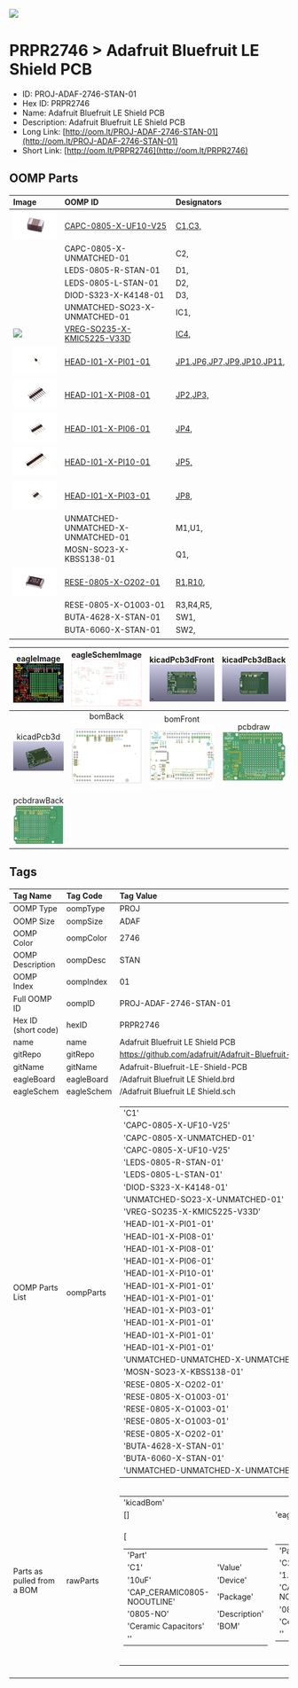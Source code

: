


  
![][im]
# PRPR2746 > Adafruit Bluefruit LE Shield PCB

- ID: PROJ-ADAF-2746-STAN-01
- Hex ID: PRPR2746
- Name: Adafruit Bluefruit LE Shield PCB
- Description: Adafruit Bluefruit LE Shield PCB
- Long Link: [http://oom.lt/PROJ-ADAF-2746-STAN-01](http://oom.lt/PROJ-ADAF-2746-STAN-01)
- Short Link: [http://oom.lt/PRPR2746](http://oom.lt/PRPR2746)

## OOMP Parts
  

|Image|OOMP ID|Designators|
| :--- | :--- | :--- |
|[![](https://raw.githubusercontent.com/oomlout/oomlout_OOMP_parts_V2/main/CAPC/0805/X/UF10/V25/image_140.jpg)](https://github.com/oomlout/oomlout_OOMP_parts_V2/tree/main/CAPC/0805/X/UF10/V25/)|[CAPC-0805-X-UF10-V25](https://github.com/oomlout/oomlout_OOMP_parts_V2/tree/main/CAPC/0805/X/UF10/V25/)|[C1,C3,](https://github.com/oomlout/oomlout_OOMP_parts_V2/tree/main/CAPC/0805/X/UF10/V25/)|
|![]()|CAPC-0805-X-UNMATCHED-01|C2,|
|![]()|LEDS-0805-R-STAN-01|D1,|
|![]()|LEDS-0805-L-STAN-01|D2,|
|![]()|DIOD-S323-X-K4148-01|D3,|
|![]()|UNMATCHED-SO23-X-UNMATCHED-01|IC1,|
|[![](https://raw.githubusercontent.com/oomlout/oomlout_OOMP_parts_V2/main/VREG/SO235/X/KMIC5225/V33D/image_140.jpg)](https://github.com/oomlout/oomlout_OOMP_parts_V2/tree/main/VREG/SO235/X/KMIC5225/V33D/)|[VREG-SO235-X-KMIC5225-V33D](https://github.com/oomlout/oomlout_OOMP_parts_V2/tree/main/VREG/SO235/X/KMIC5225/V33D/)|[IC4,](https://github.com/oomlout/oomlout_OOMP_parts_V2/tree/main/VREG/SO235/X/KMIC5225/V33D/)|
|[![](https://raw.githubusercontent.com/oomlout/oomlout_OOMP_parts_V2/main/HEAD/I01/X/PI01/01/image_140.jpg)](https://github.com/oomlout/oomlout_OOMP_parts_V2/tree/main/HEAD/I01/X/PI01/01/)|[HEAD-I01-X-PI01-01](https://github.com/oomlout/oomlout_OOMP_parts_V2/tree/main/HEAD/I01/X/PI01/01/)|[JP1,JP6,JP7,JP9,JP10,JP11,](https://github.com/oomlout/oomlout_OOMP_parts_V2/tree/main/HEAD/I01/X/PI01/01/)|
|[![](https://raw.githubusercontent.com/oomlout/oomlout_OOMP_parts_V2/main/HEAD/I01/X/PI08/01/image_140.jpg)](https://github.com/oomlout/oomlout_OOMP_parts_V2/tree/main/HEAD/I01/X/PI08/01/)|[HEAD-I01-X-PI08-01](https://github.com/oomlout/oomlout_OOMP_parts_V2/tree/main/HEAD/I01/X/PI08/01/)|[JP2,JP3,](https://github.com/oomlout/oomlout_OOMP_parts_V2/tree/main/HEAD/I01/X/PI08/01/)|
|[![](https://raw.githubusercontent.com/oomlout/oomlout_OOMP_parts_V2/main/HEAD/I01/X/PI06/01/image_140.jpg)](https://github.com/oomlout/oomlout_OOMP_parts_V2/tree/main/HEAD/I01/X/PI06/01/)|[HEAD-I01-X-PI06-01](https://github.com/oomlout/oomlout_OOMP_parts_V2/tree/main/HEAD/I01/X/PI06/01/)|[JP4,](https://github.com/oomlout/oomlout_OOMP_parts_V2/tree/main/HEAD/I01/X/PI06/01/)|
|[![](https://raw.githubusercontent.com/oomlout/oomlout_OOMP_parts_V2/main/HEAD/I01/X/PI10/01/image_140.jpg)](https://github.com/oomlout/oomlout_OOMP_parts_V2/tree/main/HEAD/I01/X/PI10/01/)|[HEAD-I01-X-PI10-01](https://github.com/oomlout/oomlout_OOMP_parts_V2/tree/main/HEAD/I01/X/PI10/01/)|[JP5,](https://github.com/oomlout/oomlout_OOMP_parts_V2/tree/main/HEAD/I01/X/PI10/01/)|
|[![](https://raw.githubusercontent.com/oomlout/oomlout_OOMP_parts_V2/main/HEAD/I01/X/PI03/01/image_140.jpg)](https://github.com/oomlout/oomlout_OOMP_parts_V2/tree/main/HEAD/I01/X/PI03/01/)|[HEAD-I01-X-PI03-01](https://github.com/oomlout/oomlout_OOMP_parts_V2/tree/main/HEAD/I01/X/PI03/01/)|[JP8,](https://github.com/oomlout/oomlout_OOMP_parts_V2/tree/main/HEAD/I01/X/PI03/01/)|
|![]()|UNMATCHED-UNMATCHED-X-UNMATCHED-01|M1,U1,|
|![]()|MOSN-SO23-X-KBSS138-01|Q1,|
|[![](https://raw.githubusercontent.com/oomlout/oomlout_OOMP_parts_V2/main/RESE/0805/X/O202/01/image_140.jpg)](https://github.com/oomlout/oomlout_OOMP_parts_V2/tree/main/RESE/0805/X/O202/01/)|[RESE-0805-X-O202-01](https://github.com/oomlout/oomlout_OOMP_parts_V2/tree/main/RESE/0805/X/O202/01/)|[R1,R10,](https://github.com/oomlout/oomlout_OOMP_parts_V2/tree/main/RESE/0805/X/O202/01/)|
|![]()|RESE-0805-X-O1003-01|R3,R4,R5,|
|![]()|BUTA-4628-X-STAN-01|SW1,|
|![]()|BUTA-6060-X-STAN-01|SW2,|
||||
  

|eagleImage<br>[![](https://raw.githubusercontent.com/oomlout/oomlout_OOMP_projects_V2/main/PROJ/ADAF/2746/STAN/01/eagleImage_140.png)](https://github.com/oomlout/oomlout_OOMP_projects_V2/tree/main/PROJ/ADAF/2746/STAN/01/eagleImage.png)|eagleSchemImage<br>[![](https://raw.githubusercontent.com/oomlout/oomlout_OOMP_projects_V2/main/PROJ/ADAF/2746/STAN/01/eagleSchemImage_140.png)](https://github.com/oomlout/oomlout_OOMP_projects_V2/tree/main/PROJ/ADAF/2746/STAN/01/eagleSchemImage.png)|kicadPcb3dFront<br>[![](https://raw.githubusercontent.com/oomlout/oomlout_OOMP_projects_V2/main/PROJ/ADAF/2746/STAN/01/kicadPcb3dFront_140.png)](https://github.com/oomlout/oomlout_OOMP_projects_V2/tree/main/PROJ/ADAF/2746/STAN/01/kicadPcb3dFront.png)|kicadPcb3dBack<br>[![](https://raw.githubusercontent.com/oomlout/oomlout_OOMP_projects_V2/main/PROJ/ADAF/2746/STAN/01/kicadPcb3dBack_140.png)](https://github.com/oomlout/oomlout_OOMP_projects_V2/tree/main/PROJ/ADAF/2746/STAN/01/kicadPcb3dBack.png)|
| :---: | :---: | :---: | :---: |
|kicadPcb3d<br>[![](https://raw.githubusercontent.com/oomlout/oomlout_OOMP_projects_V2/main/PROJ/ADAF/2746/STAN/01/kicadPcb3d_140.png)](https://github.com/oomlout/oomlout_OOMP_projects_V2/tree/main/PROJ/ADAF/2746/STAN/01/kicadPcb3d.png)|bomBack<br>[![](https://raw.githubusercontent.com/oomlout/oomlout_OOMP_projects_V2/main/PROJ/ADAF/2746/STAN/01/bomBack_140.png)](https://github.com/oomlout/oomlout_OOMP_projects_V2/tree/main/PROJ/ADAF/2746/STAN/01/bomBack.png)|bomFront<br>[![](https://raw.githubusercontent.com/oomlout/oomlout_OOMP_projects_V2/main/PROJ/ADAF/2746/STAN/01/bomFront_140.png)](https://github.com/oomlout/oomlout_OOMP_projects_V2/tree/main/PROJ/ADAF/2746/STAN/01/bomFront.png)|pcbdraw<br>[![](https://raw.githubusercontent.com/oomlout/oomlout_OOMP_projects_V2/main/PROJ/ADAF/2746/STAN/01/pcbdraw_140.png)](https://github.com/oomlout/oomlout_OOMP_projects_V2/tree/main/PROJ/ADAF/2746/STAN/01/pcbdraw.svg)|
|pcbdrawBack<br>[![](https://raw.githubusercontent.com/oomlout/oomlout_OOMP_projects_V2/main/PROJ/ADAF/2746/STAN/01/pcbdrawBack_140.png)](https://github.com/oomlout/oomlout_OOMP_projects_V2/tree/main/PROJ/ADAF/2746/STAN/01/pcbdrawBack.svg)||||

## Tags
  

|Tag Name|Tag Code|Tag Value|
| :--- | :--- | :--- |
|OOMP Type|oompType|PROJ|
|OOMP Size|oompSize|ADAF|
|OOMP Color|oompColor|2746|
|OOMP Description|oompDesc|STAN|
|OOMP Index|oompIndex|01|
|Full OOMP ID|oompID|PROJ-ADAF-2746-STAN-01|
|Hex ID (short code)|hexID|PRPR2746|
|name|name|Adafruit Bluefruit LE Shield PCB|
|gitRepo|gitRepo|https://github.com/adafruit/Adafruit-Bluefruit-LE-Shield-PCB|
|gitName|gitName|Adafruit-Bluefruit-LE-Shield-PCB|
|eagleBoard|eagleBoard|/Adafruit Bluefruit LE Shield.brd|
|eagleSchem|eagleSchem|/Adafruit Bluefruit LE Shield.sch|
|OOMP Parts List|oompParts|<table><tr><td>'C1'</td></tr><tr><td> 'CAPC-0805-X-UF10-V25'</td><td> 'C2'</td></tr><tr><td> 'CAPC-0805-X-UNMATCHED-01'</td><td> 'C3'</td></tr><tr><td> 'CAPC-0805-X-UF10-V25'</td><td> 'D1'</td></tr><tr><td> 'LEDS-0805-R-STAN-01'</td><td> 'D2'</td></tr><tr><td> 'LEDS-0805-L-STAN-01'</td><td> 'D3'</td></tr><tr><td> 'DIOD-S323-X-K4148-01'</td><td> 'IC1'</td></tr><tr><td> 'UNMATCHED-SO23-X-UNMATCHED-01'</td><td> 'IC4'</td></tr><tr><td> 'VREG-SO235-X-KMIC5225-V33D'</td><td> 'JP1'</td></tr><tr><td> 'HEAD-I01-X-PI01-01'</td><td> 'JP2'</td></tr><tr><td> 'HEAD-I01-X-PI08-01'</td><td> 'JP3'</td></tr><tr><td> 'HEAD-I01-X-PI08-01'</td><td> 'JP4'</td></tr><tr><td> 'HEAD-I01-X-PI06-01'</td><td> 'JP5'</td></tr><tr><td> 'HEAD-I01-X-PI10-01'</td><td> 'JP6'</td></tr><tr><td> 'HEAD-I01-X-PI01-01'</td><td> 'JP7'</td></tr><tr><td> 'HEAD-I01-X-PI01-01'</td><td> 'JP8'</td></tr><tr><td> 'HEAD-I01-X-PI03-01'</td><td> 'JP9'</td></tr><tr><td> 'HEAD-I01-X-PI01-01'</td><td> 'JP10'</td></tr><tr><td> 'HEAD-I01-X-PI01-01'</td><td> 'JP11'</td></tr><tr><td> 'HEAD-I01-X-PI01-01'</td><td> 'M1'</td></tr><tr><td> 'UNMATCHED-UNMATCHED-X-UNMATCHED-01'</td><td> 'Q1'</td></tr><tr><td> 'MOSN-SO23-X-KBSS138-01'</td><td> 'R1'</td></tr><tr><td> 'RESE-0805-X-O202-01'</td><td> 'R3'</td></tr><tr><td> 'RESE-0805-X-O1003-01'</td><td> 'R4'</td></tr><tr><td> 'RESE-0805-X-O1003-01'</td><td> 'R5'</td></tr><tr><td> 'RESE-0805-X-O1003-01'</td><td> 'R10'</td></tr><tr><td> 'RESE-0805-X-O202-01'</td><td> 'SW1'</td></tr><tr><td> 'BUTA-4628-X-STAN-01'</td><td> 'SW2'</td></tr><tr><td> 'BUTA-6060-X-STAN-01'</td><td> 'U1'</td></tr><tr><td> 'UNMATCHED-UNMATCHED-X-UNMATCHED-01'</td></tr></table>|
|Parts as pulled from a BOM|rawParts|<table><tr><td>'kicadBom'</td></tr><tr><td> []</td><td> 'eagleBom'</td></tr><tr><td> [<table><tr><td>'Part'</td></tr><tr><td> 'C1'</td><td> 'Value'</td></tr><tr><td> '10uF'</td><td> 'Device'</td></tr><tr><td> 'CAP_CERAMIC0805-NOOUTLINE'</td><td> 'Package'</td></tr><tr><td> '0805-NO'</td><td> 'Description'</td></tr><tr><td> 'Ceramic Capacitors'</td><td> 'BOM'</td></tr><tr><td> ''</td></tr></table></td><td> <table><tr><td>'Part'</td></tr><tr><td> 'C2'</td><td> 'Value'</td></tr><tr><td> '1.0uF'</td><td> 'Device'</td></tr><tr><td> 'CAP_CERAMIC0805-NOOUTLINE'</td><td> 'Package'</td></tr><tr><td> '0805-NO'</td><td> 'Description'</td></tr><tr><td> 'Ceramic Capacitors'</td><td> 'BOM'</td></tr><tr><td> ''</td></tr></table></td><td> <table><tr><td>'Part'</td></tr><tr><td> 'C3'</td><td> 'Value'</td></tr><tr><td> '10uF'</td><td> 'Device'</td></tr><tr><td> 'CAP_CERAMIC0805-NOOUTLINE'</td><td> 'Package'</td></tr><tr><td> '0805-NO'</td><td> 'Description'</td></tr><tr><td> 'Ceramic Capacitors'</td><td> 'BOM'</td></tr><tr><td> ''</td></tr></table></td><td> <table><tr><td>'Part'</td></tr><tr><td> 'CS_JMP'</td><td> 'Value'</td></tr><tr><td> ''</td><td> 'Device'</td></tr><tr><td> 'SOLDERJUMPERCLOSED'</td><td> 'Package'</td></tr><tr><td> 'SOLDERJUMPER_CLOSEDWIRE'</td><td> 'Description'</td></tr><tr><td> 'SMD Solder JUMPER'</td><td> 'BOM'</td></tr><tr><td> ''</td></tr></table></td><td> <table><tr><td>'Part'</td></tr><tr><td> 'D1'</td><td> 'Value'</td></tr><tr><td> 'RED'</td><td> 'Device'</td></tr><tr><td> 'LED0805_NOOUTLINE'</td><td> 'Package'</td></tr><tr><td> 'CHIPLED_0805_NOOUTLINE'</td><td> 'Description'</td></tr><tr><td> 'LED'</td><td> 'BOM'</td></tr><tr><td> ''</td></tr></table></td><td> <table><tr><td>'Part'</td></tr><tr><td> 'D2'</td><td> 'Value'</td></tr><tr><td> 'BLUE'</td><td> 'Device'</td></tr><tr><td> 'LED0805_NOOUTLINE'</td><td> 'Package'</td></tr><tr><td> 'CHIPLED_0805_NOOUTLINE'</td><td> 'Description'</td></tr><tr><td> 'LED'</td><td> 'BOM'</td></tr><tr><td> ''</td></tr></table></td><td> <table><tr><td>'Part'</td></tr><tr><td> 'D3'</td><td> 'Value'</td></tr><tr><td> '1N4148'</td><td> 'Device'</td></tr><tr><td> 'DIODESOD-323'</td><td> 'Package'</td></tr><tr><td> 'SOD-323'</td><td> 'Description'</td></tr><tr><td> 'Diode'</td><td> 'BOM'</td></tr><tr><td> ''</td></tr></table></td><td> <table><tr><td>'Part'</td></tr><tr><td> 'FID1'</td><td> 'Value'</td></tr><tr><td> 'FIDUCIAL'</td><td> 'Device'</td></tr><tr><td> 'FIDUCIAL'</td><td> 'Package'</td></tr><tr><td> 'FIDUCIAL_1MM'</td><td> 'Description'</td></tr><tr><td> 'Fiducial Alignment Points'</td><td> 'BOM'</td></tr><tr><td> 'EXCLUDE'</td></tr></table></td><td> <table><tr><td>'Part'</td></tr><tr><td> 'FID2'</td><td> 'Value'</td></tr><tr><td> 'FIDUCIAL'</td><td> 'Device'</td></tr><tr><td> 'FIDUCIAL'</td><td> 'Package'</td></tr><tr><td> 'FIDUCIAL_1MM'</td><td> 'Description'</td></tr><tr><td> 'Fiducial Alignment Points'</td><td> 'BOM'</td></tr><tr><td> 'EXCLUDE'</td></tr></table></td><td> <table><tr><td>'Part'</td></tr><tr><td> 'FID3'</td><td> 'Value'</td></tr><tr><td> 'FIDUCIAL'</td><td> 'Device'</td></tr><tr><td> 'FIDUCIAL'</td><td> 'Package'</td></tr><tr><td> 'FIDUCIAL_1MM'</td><td> 'Description'</td></tr><tr><td> 'Fiducial Alignment Points'</td><td> 'BOM'</td></tr><tr><td> 'EXCLUDE'</td></tr></table></td><td> <table><tr><td>'Part'</td></tr><tr><td> 'IC1'</td><td> 'Value'</td></tr><tr><td> '74LVC2G34DBVR'</td><td> 'Device'</td></tr><tr><td> '74LVC2G34DBVR'</td><td> 'Package'</td></tr><tr><td> 'SOT23-6'</td><td> 'Description'</td></tr><tr><td> ''</td><td> 'BOM'</td></tr><tr><td> ''</td></tr></table></td><td> <table><tr><td>'Part'</td></tr><tr><td> 'IC4'</td><td> 'Value'</td></tr><tr><td> 'MIC5225-3.3'</td><td> 'Device'</td></tr><tr><td> 'LP298XS'</td><td> 'Package'</td></tr><tr><td> 'SOT23-5L'</td><td> 'Description'</td></tr><tr><td> ''</td><td> 'BOM'</td></tr><tr><td> ''</td></tr></table></td><td> <table><tr><td>'Part'</td></tr><tr><td> 'IRQ_JMP'</td><td> 'Value'</td></tr><tr><td> ''</td><td> 'Device'</td></tr><tr><td> 'SOLDERJUMPERCLOSED'</td><td> 'Package'</td></tr><tr><td> 'SOLDERJUMPER_CLOSEDWIRE'</td><td> 'Description'</td></tr><tr><td> 'SMD Solder JUMPER'</td><td> 'BOM'</td></tr><tr><td> ''</td></tr></table></td><td> <table><tr><td>'Part'</td></tr><tr><td> 'JP1'</td><td> 'Value'</td></tr><tr><td> ''</td><td> 'Device'</td></tr><tr><td> 'HEADER-1X1ROUND'</td><td> 'Package'</td></tr><tr><td> '1X01_ROUND'</td><td> 'Description'</td></tr><tr><td> 'PIN HEADER'</td><td> 'BOM'</td></tr><tr><td> ''</td></tr></table></td><td> <table><tr><td>'Part'</td></tr><tr><td> 'JP2'</td><td> 'Value'</td></tr><tr><td> ''</td><td> 'Device'</td></tr><tr><td> 'HEADER-1X870MIL'</td><td> 'Package'</td></tr><tr><td> '1X08_ROUND_70'</td><td> 'Description'</td></tr><tr><td> 'PIN HEADER'</td><td> 'BOM'</td></tr><tr><td> ''</td></tr></table></td><td> <table><tr><td>'Part'</td></tr><tr><td> 'JP3'</td><td> 'Value'</td></tr><tr><td> ''</td><td> 'Device'</td></tr><tr><td> 'HEADER-1X870MIL'</td><td> 'Package'</td></tr><tr><td> '1X08_ROUND_70'</td><td> 'Description'</td></tr><tr><td> 'PIN HEADER'</td><td> 'BOM'</td></tr><tr><td> ''</td></tr></table></td><td> <table><tr><td>'Part'</td></tr><tr><td> 'JP4'</td><td> 'Value'</td></tr><tr><td> ''</td><td> 'Device'</td></tr><tr><td> 'HEADER-1X670MIL'</td><td> 'Package'</td></tr><tr><td> '1X06_ROUND_70'</td><td> 'Description'</td></tr><tr><td> 'PIN HEADER'</td><td> 'BOM'</td></tr><tr><td> ''</td></tr></table></td><td> <table><tr><td>'Part'</td></tr><tr><td> 'JP5'</td><td> 'Value'</td></tr><tr><td> ''</td><td> 'Device'</td></tr><tr><td> 'HEADER-1X1070MIL'</td><td> 'Package'</td></tr><tr><td> '1X10_ROUND70'</td><td> 'Description'</td></tr><tr><td> 'PIN HEADER'</td><td> 'BOM'</td></tr><tr><td> ''</td></tr></table></td><td> <table><tr><td>'Part'</td></tr><tr><td> 'JP6'</td><td> 'Value'</td></tr><tr><td> ''</td><td> 'Device'</td></tr><tr><td> 'HEADER-1X1ROUND'</td><td> 'Package'</td></tr><tr><td> '1X01_ROUND'</td><td> 'Description'</td></tr><tr><td> 'PIN HEADER'</td><td> 'BOM'</td></tr><tr><td> ''</td></tr></table></td><td> <table><tr><td>'Part'</td></tr><tr><td> 'JP7'</td><td> 'Value'</td></tr><tr><td> ''</td><td> 'Device'</td></tr><tr><td> 'HEADER-1X1ROUND'</td><td> 'Package'</td></tr><tr><td> '1X01_ROUND'</td><td> 'Description'</td></tr><tr><td> 'PIN HEADER'</td><td> 'BOM'</td></tr><tr><td> ''</td></tr></table></td><td> <table><tr><td>'Part'</td></tr><tr><td> 'JP8'</td><td> 'Value'</td></tr><tr><td> 'SWDIO'</td><td> 'Device'</td></tr><tr><td> 'HEADER-1X376MIL'</td><td> 'Package'</td></tr><tr><td> '1X03_ROUND_76'</td><td> 'Description'</td></tr><tr><td> 'PIN HEADER'</td><td> 'BOM'</td></tr><tr><td> ''</td></tr></table></td><td> <table><tr><td>'Part'</td></tr><tr><td> 'JP9'</td><td> 'Value'</td></tr><tr><td> ''</td><td> 'Device'</td></tr><tr><td> 'HEADER-1X1ROUND'</td><td> 'Package'</td></tr><tr><td> '1X01_ROUND'</td><td> 'Description'</td></tr><tr><td> 'PIN HEADER'</td><td> 'BOM'</td></tr><tr><td> ''</td></tr></table></td><td> <table><tr><td>'Part'</td></tr><tr><td> 'JP10'</td><td> 'Value'</td></tr><tr><td> ''</td><td> 'Device'</td></tr><tr><td> 'HEADER-1X1ROUND'</td><td> 'Package'</td></tr><tr><td> '1X01_ROUND'</td><td> 'Description'</td></tr><tr><td> 'PIN HEADER'</td><td> 'BOM'</td></tr><tr><td> ''</td></tr></table></td><td> <table><tr><td>'Part'</td></tr><tr><td> 'JP11'</td><td> 'Value'</td></tr><tr><td> ''</td><td> 'Device'</td></tr><tr><td> 'HEADER-1X1ROUND'</td><td> 'Package'</td></tr><tr><td> '1X01_ROUND'</td><td> 'Description'</td></tr><tr><td> 'PIN HEADER'</td><td> 'BOM'</td></tr><tr><td> ''</td></tr></table></td><td> <table><tr><td>'Part'</td></tr><tr><td> 'M1'</td><td> 'Value'</td></tr><tr><td> 'ARDUINO_R3_ICSP_NODIM'</td><td> 'Device'</td></tr><tr><td> 'ARDUINO_R3_ICSP_NODIM'</td><td> 'Package'</td></tr><tr><td> 'ARDUINOR3_ICSP_NODIM'</td><td> 'Description'</td></tr><tr><td> ''</td><td> 'BOM'</td></tr><tr><td> ''</td></tr></table></td><td> <table><tr><td>'Part'</td></tr><tr><td> 'Q1'</td><td> 'Value'</td></tr><tr><td> 'BSS138'</td><td> 'Device'</td></tr><tr><td> 'MOSFET-NWIDE'</td><td> 'Package'</td></tr><tr><td> 'SOT23-WIDE'</td><td> 'Description'</td></tr><tr><td> 'N-Channel Mosfet'</td><td> 'BOM'</td></tr><tr><td> ''</td></tr></table></td><td> <table><tr><td>'Part'</td></tr><tr><td> 'R1'</td><td> 'Value'</td></tr><tr><td> '2K'</td><td> 'Device'</td></tr><tr><td> 'RESISTOR0805_NOOUTLINE'</td><td> 'Package'</td></tr><tr><td> '0805-NO'</td><td> 'Description'</td></tr><tr><td> 'Resistors'</td><td> 'BOM'</td></tr><tr><td> ''</td></tr></table></td><td> <table><tr><td>'Part'</td></tr><tr><td> 'R3'</td><td> 'Value'</td></tr><tr><td> '100K'</td><td> 'Device'</td></tr><tr><td> 'RESISTOR0805_NOOUTLINE'</td><td> 'Package'</td></tr><tr><td> '0805-NO'</td><td> 'Description'</td></tr><tr><td> 'Resistors'</td><td> 'BOM'</td></tr><tr><td> ''</td></tr></table></td><td> <table><tr><td>'Part'</td></tr><tr><td> 'R4'</td><td> 'Value'</td></tr><tr><td> '100K'</td><td> 'Device'</td></tr><tr><td> 'RESISTOR0805_NOOUTLINE'</td><td> 'Package'</td></tr><tr><td> '0805-NO'</td><td> 'Description'</td></tr><tr><td> 'Resistors'</td><td> 'BOM'</td></tr><tr><td> ''</td></tr></table></td><td> <table><tr><td>'Part'</td></tr><tr><td> 'R5'</td><td> 'Value'</td></tr><tr><td> '100K'</td><td> 'Device'</td></tr><tr><td> 'RESISTOR0805_NOOUTLINE'</td><td> 'Package'</td></tr><tr><td> '0805-NO'</td><td> 'Description'</td></tr><tr><td> 'Resistors'</td><td> 'BOM'</td></tr><tr><td> ''</td></tr></table></td><td> <table><tr><td>'Part'</td></tr><tr><td> 'R10'</td><td> 'Value'</td></tr><tr><td> '2K'</td><td> 'Device'</td></tr><tr><td> 'RESISTOR0805_NOOUTLINE'</td><td> 'Package'</td></tr><tr><td> '0805-NO'</td><td> 'Description'</td></tr><tr><td> 'Resistors'</td><td> 'BOM'</td></tr><tr><td> ''</td></tr></table></td><td> <table><tr><td>'Part'</td></tr><tr><td> 'RST_JMP'</td><td> 'Value'</td></tr><tr><td> ''</td><td> 'Device'</td></tr><tr><td> 'SOLDERJUMPERCLOSED'</td><td> 'Package'</td></tr><tr><td> 'SOLDERJUMPER_CLOSEDWIRE'</td><td> 'Description'</td></tr><tr><td> 'SMD Solder JUMPER'</td><td> 'BOM'</td></tr><tr><td> ''</td></tr></table></td><td> <table><tr><td>'Part'</td></tr><tr><td> 'SJ2'</td><td> 'Value'</td></tr><tr><td> 'ICSP_MISO'</td><td> 'Device'</td></tr><tr><td> 'SOLDERJUMPERCLOSED'</td><td> 'Package'</td></tr><tr><td> 'SOLDERJUMPER_CLOSEDWIRE'</td><td> 'Description'</td></tr><tr><td> 'SMD Solder JUMPER'</td><td> 'BOM'</td></tr><tr><td> ''</td></tr></table></td><td> <table><tr><td>'Part'</td></tr><tr><td> 'SJ3'</td><td> 'Value'</td></tr><tr><td> 'ISCP_SCLK'</td><td> 'Device'</td></tr><tr><td> 'SOLDERJUMPERCLOSED'</td><td> 'Package'</td></tr><tr><td> 'SOLDERJUMPER_CLOSEDWIRE'</td><td> 'Description'</td></tr><tr><td> 'SMD Solder JUMPER'</td><td> 'BOM'</td></tr><tr><td> ''</td></tr></table></td><td> <table><tr><td>'Part'</td></tr><tr><td> 'SJ4'</td><td> 'Value'</td></tr><tr><td> 'ICSP_MOSI'</td><td> 'Device'</td></tr><tr><td> 'SOLDERJUMPERCLOSED'</td><td> 'Package'</td></tr><tr><td> 'SOLDERJUMPER_CLOSEDWIRE'</td><td> 'Description'</td></tr><tr><td> 'SMD Solder JUMPER'</td><td> 'BOM'</td></tr><tr><td> ''</td></tr></table></td><td> <table><tr><td>'Part'</td></tr><tr><td> 'SJ5'</td><td> 'Value'</td></tr><tr><td> 'D12_MISO'</td><td> 'Device'</td></tr><tr><td> 'SOLDERJUMPERREFLOW_NOPASTE'</td><td> 'Package'</td></tr><tr><td> 'SOLDERJUMPER_REFLOW_NOPASTE'</td><td> 'Description'</td></tr><tr><td> 'SMD Solder JUMPER'</td><td> 'BOM'</td></tr><tr><td> ''</td></tr></table></td><td> <table><tr><td>'Part'</td></tr><tr><td> 'SJ6'</td><td> 'Value'</td></tr><tr><td> 'D13_SCLK'</td><td> 'Device'</td></tr><tr><td> 'SOLDERJUMPERREFLOW_NOPASTE'</td><td> 'Package'</td></tr><tr><td> 'SOLDERJUMPER_REFLOW_NOPASTE'</td><td> 'Description'</td></tr><tr><td> 'SMD Solder JUMPER'</td><td> 'BOM'</td></tr><tr><td> ''</td></tr></table></td><td> <table><tr><td>'Part'</td></tr><tr><td> 'SJ7'</td><td> 'Value'</td></tr><tr><td> 'D11_MOSI'</td><td> 'Device'</td></tr><tr><td> 'SOLDERJUMPERREFLOW_NOPASTE'</td><td> 'Package'</td></tr><tr><td> 'SOLDERJUMPER_REFLOW_NOPASTE'</td><td> 'Description'</td></tr><tr><td> 'SMD Solder JUMPER'</td><td> 'BOM'</td></tr><tr><td> ''</td></tr></table></td><td> <table><tr><td>'Part'</td></tr><tr><td> 'SW1'</td><td> 'Value'</td></tr><tr><td> 'KMR2'</td><td> 'Device'</td></tr><tr><td> 'SWITCH_TACT_SMT4.6X2.8'</td><td> 'Package'</td></tr><tr><td> 'BTN_KMR2_4.6X2.8'</td><td> 'Description'</td></tr><tr><td> 'SMT Tact Switches'</td><td> 'BOM'</td></tr><tr><td> ''</td></tr></table></td><td> <table><tr><td>'Part'</td></tr><tr><td> 'SW2'</td><td> 'Value'</td></tr><tr><td> 'Tactile'</td><td> 'Device'</td></tr><tr><td> 'SWITCH_TACT_SMT'</td><td> 'Package'</td></tr><tr><td> 'EVQ-Q2'</td><td> 'Description'</td></tr><tr><td> 'SMT Tact Switches'</td><td> 'BOM'</td></tr><tr><td> ''</td></tr></table></td><td> <table><tr><td>'Part'</td></tr><tr><td> 'U1'</td><td> 'Value'</td></tr><tr><td> 'MBT40'</td><td> 'Device'</td></tr><tr><td> 'NRF51822_MODULE_MDBT40'</td><td> 'Package'</td></tr><tr><td> 'BLE_MODULE_RAYTAC_MDBT40'</td><td> 'Description'</td></tr><tr><td> 'nRF51822 Bluetooth Low Energy Module'</td><td> 'BOM'</td></tr><tr><td> ''</td></tr></table>]</td></tr></table>|
||||



[im]: PROJ/ADAF/2746/STAN/01/kicadPcb3d_450.png
